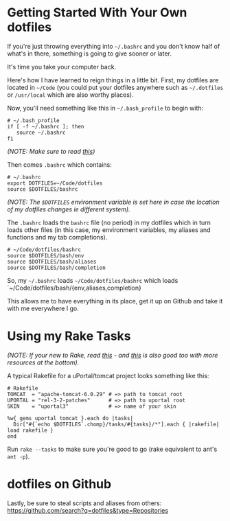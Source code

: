 Getting Started With Your Own dotfiles
======================================

If you're just throwing everything into `~/.bashrc` and you don't know half of what's in there, something is going to give sooner or later.

It's time you take your computer back.

Here's how I have learned to reign things in a little bit. First, my dotfiles are located in `~/Code` (you could put your dotfiles anywhere such as `~/.dotfiles` or `/usr/local` which are also worthy places).

Now, you'll need something like this in `~/.bash_profile` to begin with:

    # ~/.bash_profile
    if [ -f ~/.bashrc ]; then
       source ~/.bashrc
    fi

*(NOTE: Make sure to read [this](http://www.joshstaiger.org/archives/2005/07/bash_profile_vs.html))*

Then comes `.bashrc` which contains:

	# ~/.bashrc
	export DOTFILES=~/Code/dotfiles
	source $DOTFILES/bashrc
	
*(NOTE: The `$DOTFILES` environment variable is set here in case the location of my dotfiles changes ie different system).*

The `.bashrc` loads the `bashrc` file (no period) in my dotfiles which in turn loads other files (in this case, my environment variables, my aliases and functions and my tab completions).

	# ~/Code/dotfiles/bashrc
	source $DOTFILES/bash/env
	source $DOTFILES/bash/aliases
	source $DOTFILES/bash/completion

So, my `~/.bashrc` loads `~/Code/dotfiles/bashrc` which loads `~/Code/dotfiles/bash/{env,aliases,completion}

This allows me to have everything in its place, get it up on Github and take it with me everywhere I go.

Using my Rake Tasks
===================

*(NOTE: If your new to Rake, read [this](http://rake.rubyforge.org/files/doc/rational_rdoc.html) - and [this](http://jasonseifer.com/2010/04/06/rake-tutorial) is also good too with more resources at the bottom).*

A typical Rakefile for a uPortal/tomcat project looks something like this:
	
	# Rakefile
	TOMCAT  = "apache-tomcat-6.0.29" # => path to tomcat root
	UPORTAL = "rel-3-2-patches"      # => path to uportal root
	SKIN    = "uportal3"             # => name of your skin

	%w{ gems uportal tomcat }.each do |tasks|
	  Dir["#{`echo $DOTFILES`.chomp}/tasks/#{tasks}/*"].each { |rakefile| load rakefile }
	end

Run `rake --tasks` to make sure you're good to go (rake equivalent to ant's `ant -p`).
	
dotfiles on Github
==================

Lastly, be sure to steal scripts and aliases from others: <https://github.com/search?q=dotfiles&type=Repositories>